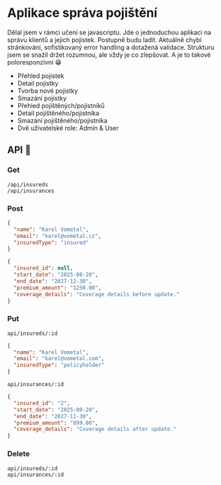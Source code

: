 # Aplikace správa pojištění
Dělal jsem v rámci učení se javascriptu. Jde o jednoduchou aplikaci na správu klientů a jejich pojistek.
Postupně budu ladit. Aktuálně chybí stránkování, sofistikovaný error handling a dotažená validace. 
Strukturu jsem se snažil držet rozumnou, ale vždy je co zlepšovat. A je to takové poloresponzivní 😁

  - Přehled pojistek
  - Detail pojistky
  - Tvorba nové pojistky
  - Smazání pojistky
  - Přehled pojištěných/pojistníků
  - Detail pojištěného/pojistníka
  - Smazání pojištěného/pojistníka
  - Dvě uživatelské role: Admin & User

## API 🤙
### Get
```
/api/insureds
/api/insurances
```
### Post
```json
{
  "name": "Karel Vometal",
  "email": "karel@vometal.cz",
  "insuredType": "insured"
}
```
```json
{
  "insured_id": null,
  "start_date": "2025-08-20",
  "end_date": "2027-12-30",
  "premium_amount": "1250.00",
  "coverage_details": "Coverage details before update."
}
```
### Put
`api/insureds/:id`
```json
{
  "name": "Karel Vometal",
  "email": "karel@vometal.com",
  "insuredType": "policyholder"
}
```
`api/insurances/:id`
```json
{
  "insured_id": "2",
  "start_date": "2025-08-20",
  "end_date": "2027-11-30",
  "premium_amount": "899.00",
  "coverage_details": "Coverage details after update."
}
```
### Delete
```
api/insureds/:id
api/insurances/:id
```
